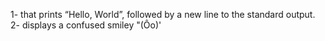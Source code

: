 1-  that prints “Hello, World”, followed by a new line to the standard output.
2- displays a confused smiley "(Ôo)'
